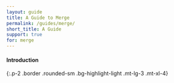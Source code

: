 ```yaml
---
layout: guide
title: A Guide to Merge
permalink: /guides/merge/
short_title: A Guide
support: true
for: merge
---
```


#### Introduction
{:.p-2 .border .rounded-sm .bg-highlight-light .mt-lg-3 .mt-xl-4}